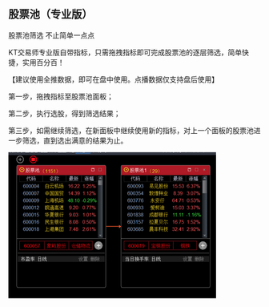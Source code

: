 ## 股票池（专业版）
股票池筛选  不止简单一点点

KT交易师专业版自带指标，只需拖拽指标即可完成股票池的逐层筛选，简单快捷，实用百分百！

【建议使用全推数据，即可在盘中使用。点播数据仅支持盘后使用】

第一步，拖拽指标至股票池面板；

第二步，执行选股，得到筛选结果；

第三步，如需继续筛选，在新面板中继续使用新的指标，对上一个面板的股票池进一步筛选，直到选出满意的结果为止。

![](/assets/15211.png)